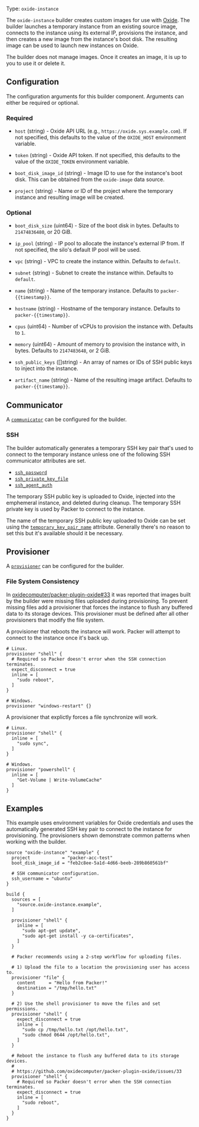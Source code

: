 Type: `oxide-instance`

<!-- Code generated from the comments of the Builder struct in component/builder/instance/builder.go; DO NOT EDIT MANUALLY -->

The `oxide-instance` builder creates custom images for use with
[Oxide](https://oxide.computer). The builder launches a temporary instance
from an existing source image, connects to the instance using its external
IP, provisions the instance, and then creates a new image from the instance's
boot disk. The resulting image can be used to launch new instances on Oxide.

The builder does not manage images. Once it creates an image, it is up to you
to use it or delete it.

<!-- End of code generated from the comments of the Builder struct in component/builder/instance/builder.go; -->


## Configuration

<!-- Code generated from the comments of the Config struct in component/builder/instance/config.go; DO NOT EDIT MANUALLY -->

The configuration arguments for this builder component. Arguments can
either be required or optional.

<!-- End of code generated from the comments of the Config struct in component/builder/instance/config.go; -->


### Required

<!-- Code generated from the comments of the Config struct in component/builder/instance/config.go; DO NOT EDIT MANUALLY -->

- `host` (string) - Oxide API URL (e.g., `https://oxide.sys.example.com`). If not specified, this
  defaults to the value of the `OXIDE_HOST` environment variable.

- `token` (string) - Oxide API token. If not specified, this defaults to the value of the
  `OXIDE_TOKEN` environment variable.

- `boot_disk_image_id` (string) - Image ID to use for the instance's boot disk. This can be obtained from the
  `oxide-image` data source.

- `project` (string) - Name or ID of the project where the temporary instance and resulting image
  will be created.

<!-- End of code generated from the comments of the Config struct in component/builder/instance/config.go; -->


### Optional

<!-- Code generated from the comments of the Config struct in component/builder/instance/config.go; DO NOT EDIT MANUALLY -->

- `boot_disk_size` (uint64) - Size of the boot disk in bytes. Defaults to `21474836480`, or 20 GiB.

- `ip_pool` (string) - IP pool to allocate the instance's external IP from. If not specified, the
  silo's default IP pool will be used.

- `vpc` (string) - VPC to create the instance within. Defaults to `default`.

- `subnet` (string) - Subnet to create the instance within. Defaults to `default`.

- `name` (string) - Name of the temporary instance. Defaults to `packer-{{timestamp}}`.

- `hostname` (string) - Hostname of the temporary instance. Defaults to `packer-{{timestamp}}`.

- `cpus` (uint64) - Number of vCPUs to provision the instance with. Defaults to `1`.

- `memory` (uint64) - Amount of memory to provision the instance with, in bytes. Defaults to
  `2147483648`, or 2 GiB.

- `ssh_public_keys` ([]string) - An array of names or IDs of SSH public keys to inject into the instance.

- `artifact_name` (string) - Name of the resulting image artifact. Defaults to `packer-{{timestamp}}`.

<!-- End of code generated from the comments of the Config struct in component/builder/instance/config.go; -->


## Communicator

A [`communicator`](/docs/communicators) can be configured for the builder.

### SSH

The builder automatically generates a temporary SSH key pair that's used to
connect to the temporary instance unless one of the following SSH communicator
attributes are set.

- [`ssh_password`](/docs/communicators/ssh#ssh_password)
- [`ssh_private_key_file`](/docs/communicators/ssh#ssh_private_key_file)
- [`ssh_agent_auth`](/docs/communicators/ssh#ssh_agent_auth)

The temporary SSH public key is uploaded to Oxide, injected into the emphemeral
instance, and deleted during cleanup. The temporary SSH private key is used by
Packer to connect to the instance.

The name of the temporary SSH public key uploaded to Oxide can be set using the
[`temporary_key_pair_name`](/docs/communicators/ssh#temporary_key_pair_name)
attribute. Generally there's no reason to set this but it's available should it
be necessary.

## Provisioner

A [`provisioner`](/docs/provisioners) can be configured for the builder.

### File System Consistency

In [oxidecomputer/packer-plugin-oxide#33](https://github.com/oxidecomputer/packer-plugin-oxide/issues/33) 
it was reported that images built by the builder were missing files uploaded
during provisioning. To prevent missing files add a provisioner that forces the
instance to flush any buffered data to its storage devices. This provisioner
must be defined after all other provisioners that modify the file system.

A provisioner that reboots the instance will work. Packer will attempt to
connect to the instance once it's back up.

```hcl
# Linux. 
provisioner "shell" {
  # Required so Packer doesn't error when the SSH connection terminates.
  expect_disconnect = true
  inline = [
    "sudo reboot",
  ]
}

# Windows.
provisioner "windows-restart" {}
```

A provisioner that explictly forces a file synchronize will work.

```hcl
# Linux. 
provisioner "shell" {
  inline = [
    "sudo sync",
  ]
}

# Windows.
provisioner "powershell" {
  inline = [
    "Get-Volume | Write-VolumeCache"
  ]
}
```

## Examples

This example uses environment variables for Oxide credentials and uses
the automatically generated SSH key pair to connect to the instance for
provisioning. The provisioners shown demonstrate common patterns when working
with the builder.

```hcl
source "oxide-instance" "example" {
  project            = "packer-acc-test"
  boot_disk_image_id = "feb2c8ee-5a1d-4d66-beeb-289b860561bf"

  # SSH communicator configuration.
  ssh_username = "ubuntu"
}

build {
  sources = [
    "source.oxide-instance.example",
  ]

  provisioner "shell" {
    inline = [
      "sudo apt-get update",
      "sudo apt-get install -y ca-certificates",
    ]
  }

  # Packer recommends using a 2-step workflow for uploading files.

  # 1) Upload the file to a location the provisioning user has access to.
  provisioner "file" {
    content     = "Hello from Packer!"
    destination = "/tmp/hello.txt"
  }

  # 2) Use the shell provisioner to move the files and set permissions.
  provisioner "shell" {
    expect_disconnect = true
    inline = [
      "sudo cp /tmp/hello.txt /opt/hello.txt",
      "sudo chmod 0644 /opt/hello.txt",
    ]
  }

  # Reboot the instance to flush any buffered data to its storage devices.
  #
  # https://github.com/oxidecomputer/packer-plugin-oxide/issues/33
  provisioner "shell" {
    # Required so Packer doesn't error when the SSH connection terminates.
    expect_disconnect = true
    inline = [
      "sudo reboot",
    ]
  }
}
```
